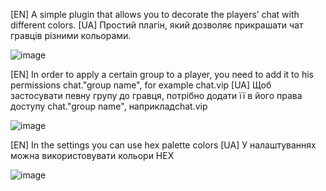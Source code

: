 [EN] A simple plugin that allows you to decorate the players’ chat with different colors.
[UA] Простий плагін, який дозволяє прикрашати чат гравців різними кольорами.

![image](https://github.com/Maximjetfs1305/UCGS_RichChat/assets/147804958/299d8d94-badb-4616-9ed4-d7e6146691e6)

[EN] In order to apply a certain group to a player, you need to add it to his permissions chat."group name", 
for example chat.vip
[UA] Щоб застосувати певну групу до гравця, потрібно додати її в його права доступу chat."group name",
наприкладchat.vip

![image](https://github.com/Maximjetfs1305/UCGS_RichChat/assets/147804958/d497338b-3406-4c25-8ca9-41d11dd0f137)


[EN] In the settings you can use hex palette colors
[UA] У налаштуваннях можна використовувати кольори HEX

![image](https://github.com/Maximjetfs1305/UCGS_RichChat/assets/147804958/c9f0a6ef-0f48-4876-a423-0b1b82450c33)
